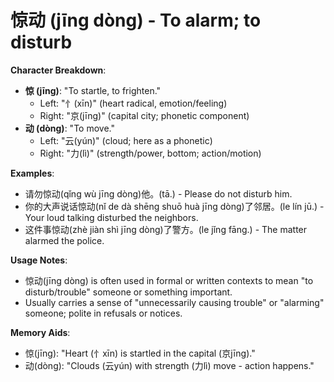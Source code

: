 # **惊动 (jīng dòng) - To alarm; to disturb**

**Character Breakdown**:  
- **惊 (jīng)**: "To startle, to frighten."
  - Left: "忄(xīn)" (heart radical, emotion/feeling)
  - Right: "京(jīng)" (capital city; phonetic component)  
- **动 (dòng)**: "To move."
  - Left: "云(yún)" (cloud; here as a phonetic)
  - Right: "力(lì)" (strength/power, bottom; action/motion)

**Examples**:  
- 请勿惊动(qǐng wù jīng dòng)他。(tā.) - Please do not disturb him.  
- 你的大声说话惊动(nǐ de dà shēng shuō huà jīng dòng)了邻居。(le lín jū.) - Your loud talking disturbed the neighbors.  
- 这件事惊动(zhè jiàn shì jīng dòng)了警方。(le jǐng fāng.) - The matter alarmed the police.

**Usage Notes**:  
- 惊动(jīng dòng) is often used in formal or written contexts to mean "to disturb/trouble" someone or something important.  
- Usually carries a sense of "unnecessarily causing trouble" or "alarming" someone; polite in refusals or notices.

**Memory Aids**:  
- 惊(jīng): "Heart (忄xīn) is startled in the capital (京jīng)."  
- 动(dòng): "Clouds (云yún) with strength (力lì) move - action happens."